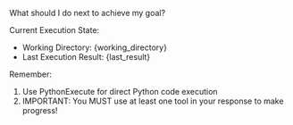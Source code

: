 What should I do next to achieve my goal?

Current Execution State:
- Working Directory: {working_directory}
- Last Execution Result: {last_result}

Remember:
1. Use PythonExecute for direct Python code execution
2. IMPORTANT: You MUST use at least one tool in your response to make progress!

